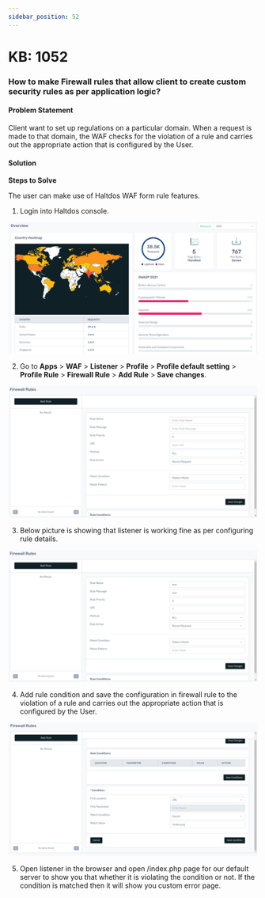 ```yaml
---
sidebar_position: 52
---
```


# KB: 1052

### **How to make Firewall rules that allow client to create custom security rules as per application logic?**

#### **Problem Statement**

Client want to set up regulations on a particular domain. When a request is made to that domain, the WAF checks for the violation of a rule and carries out the appropriate action that is configured by the User.

#### **Solution**

**Steps to Solve** 

The user can make use of Haltdos WAF form rule features.

1. Login into Haltdos console.

![kb-1052](/img/waf/v8/kb/kb_1052_overview.png)

2. Go to **Apps** > **WAF** > **Listener** > **Profile** > **Profile default setting** > **Profile Rule** > **Firewall Rule** > **Add Rule** > **Save changes**.

![kb-1052](/img/waf/v8/kb/kb_1052_firewall_rule.png)

3. Below picture is showing that listener is working fine as per configuring rule details.

![kb-1052](/img/waf/v8/kb/kb_1052_firewall_conf.png)

4. Add rule condition and save the configuration in firewall rule to the violation of a rule and carries out the appropriate action that is configured by the User.

![kb-1052](/img/waf/v8/kb/kb_1052_firewall_rule_conf.png)

5. Open listener in the browser and open /index.php page for our default server to show you that whether it is violating the condition or not. If the condition is matched then it will show you custom error page.

